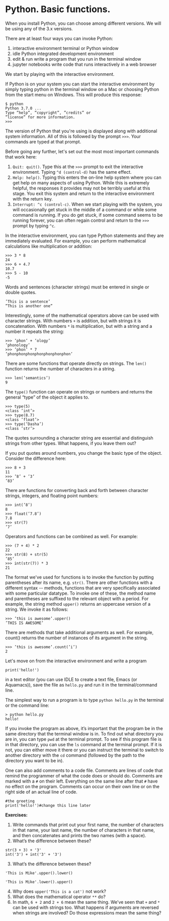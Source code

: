 # Python. Basic functions.

When you install Python, you can choose among different versions. We will be using any of the 3.x versions.

There are at least four ways you can invoke Python:
1. interactive environment terminal or Python window
2. idle Python integrated development environment
3. edit & run write a program that you run in the terminal window
4. jupyter notebooks write code that runs interactively in a web browser

We start by playing with the interactive environment. 

If Python is on your system you can start the
interactive environment by simply typing python in the terminal window on a
Mac or choosing Python from the start menu on Windows. This will produce this
response:

```
$ python
Python 3.7.0 ...
Type ”help”, ”copyright”, ”credits” or
”license” for more information.
>>>
```

The version of Python that you're using is displayed along with additional system
information. All of this is followed by the prompt `>>>`. Your commands are typed
at that prompt.

Before going any further, let's set out the most most important commands that work
here:
1. `Quit: quit()`. Type this at the `>>>` prompt to exit the interactive environment.
Typing `^d (control-d)` has the same effect.
2. `Help: help()`. Typing this enters the on-line help system where you can get help
on many aspects of using Python. While this is extremely helpful, the responses it
provides may not be terribly useful at this stage. You exit this system and return to
the interactive environment with the return key.
3. `Interrupt: ^c (control-c)`. When we start playing with the system, you will
occasionally get stuck in the middle of a command or while some command is
running. If you do get stuck, if some command seems to be running forever, you
can often regain control and return to the `>>>` prompt by typing `^c`.

In the interactive environment, you can type Python
statements and they are immediately evaluated. For example, you can perform
mathematical calculations like multiplication or addition:
```
>>> 3 * 8
24
>>> 6 + 4.7
10.7
>>> 5 - 10
-5
```

Words and sentences (character strings) must be
entered in single or double quotes. 
```
’This is a sentence’
”This is another one”
```
Interestingly, some of the mathematical operators above can be used with character
strings. With numbers `+` is addition, but with
strings it is concatenation. With numbers `*` is multiplication, but with a string and a
number it repeats the string:
```
>>> ’phon’ + ’ology’
’phonology’
>>> ’phon’ * 7
’phonphonphonphonphonphonphon’
```


There are some functions that operate directly on strings. The `len()` function
returns the number of characters in a string.
```
>>> len(’semantics’)
9
```
The `type()` function can operate on strings or numbers and returns the general
“type” of the object it applies to.
```
>>> type(5)
<class ’int’>
>>> type(8.7)
<class ’float’>
>>> type(’Dasha’)
<class ’str’>
```
The quotes surrounding a character string are essential and distinguish
strings from other types. What happens, if you leave them out?

If you put quotes around numbers, you change the basic type of the object.
Consider the difference here:
```
>>> 8 + 3
11
>>> ’8’ + ’3’
’83’
```

There are functions for converting back and forth between character strings, integers,
and floating point numbers:
```
>>> int(’8’)
8
>>> float(’7.8’)
7.8
>>> str(7)
’7’
```
Operators and functions can be combined as well. For example:
```
>>> (7 + 4) * 2
22
>>> str(8) + str(5)
’85’
>>> int(str(7)) * 3
21
```

The format we've used for functions is to invoke the function by putting parentheses
after its name, e.g. `str()`. There are other functions with a different syntax -- methods, functions that are very
specifically associated with some particular datatype. To invoke one of these, the method name and parentheses
are suffixed to the relevant object with a period. For example, the string method
`upper()` returns an uppercase version of a string. We invoke it as follows:
```
>>> ’this is awesome’.upper()
’THIS IS AWESOME’
```
There are methods that take additional arguments as well. For example, count()
returns the number of instances of its argument in the string.
```
>>> ’this is awesome’.count(’i’)
2
```

Let's move on from the interactive environment and write a program 
```
print('hello!')
```
in a text editor (you can use IDLE to create a text file, Emacs (or Aquamacs)), save the file as `hello.py` and run it in the terminal/command line.

The simplest way to run a program is to type
`python hello.py` in the terminal or the command line:

```
> python hello.py
hello!
```
If you invoke the program as above, it’s important that the program be in the same
directory that the terminal window is in. To find out what directory you are in, you
can type `pwd` at the terminal prompt. To see if this program file is in that directory, you can use the `ls` command at the terminal prompt. If it is not, you can either
move it there or you can instruct the terminal to switch to another directory with
the `cd` command (followed by the path to the directory you want to be in).


One can also add comments to a code file. Comments are lines of code that remind
the programmer of what the code does or should do. Comments are marked
with a `#` on their left. Everything on the same line after that `#` have no effect on
the program. Comments can occur on their own line or on the right side of an actual
line of code.

```
#the greeting
print('hello!')#change this line later
```

**Exercises:**
1. Write commands that print out your first name, the number of characters in
that name, your last name, the number of characters in that name, and then
concatenates and prints the two names (with a space).
2. What’s the difference between these?
```
str(3 + 3) + '3'
int('3') + int('3' + '3')
```
3. What’s the difference between these?

`'This is Mike'.upper().lower()`

`'This is Mike'.lower().upper()`

4. Why does ```upper('This is a cat')``` not work?
5. What does the mathematical operator `**` do?
6. In math, `6 + 2` and `2 + 6` mean the same thing. We’ve seen that `+` and `*`
can be used with strings too. What happens if arguments are reversed when
strings are involved? Do those expressions mean the same thing?
